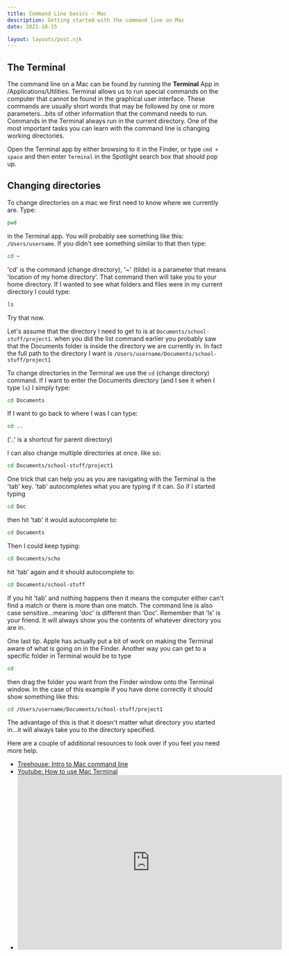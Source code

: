 ```yaml
---
title: Command Line basics - Mac
description: Getting started with the command line on Mac
date: 2021-10-15

layout: layouts/post.njk
---
```


## The Terminal

The command line on a Mac can be found by running the **Terminal** App in /Applications/Utilities. Terminal allows us to run special commands on the computer that cannot be found in the graphical user interface. These commands are usually short words that may be followed by one or more parameters...bits of other information that the command needs to run. Commands in the Terminal always run in the current directory. One of the most important tasks you can learn with the command line is changing working directories.

Open the Terminal app by either browsing to it in the Finder, or type `cmd + space` and then enter `Terminal` in the Spotlight search box that should pop up.

## Changing directories

To change directories on a mac we first need to know where we currently are. Type:

```bash
pwd
```

in the Terminal app. You will probably see something like this: `/Users/username`. If you didn't see something similar to that then type:

```bash
cd ~
```

'cd' is the command (change directory), '~' (tilde) is a parameter that means 'location of my home directory'. That command then will take you to your home directory. If I wanted to see what folders and files were in my current directory I could type:

```bash
ls
```

Try that now.

Let's assume that the directory I need to get to is at `Documents/school-stuff/project1`. when you did the list command earlier you probably saw that the Documents folder is inside the directory we are currently in. In fact the full path to the directory I want is `/Users/username/Documents/school-stuff/project1`

To change directories in the Terminal we use the `cd` (change directory) command. If I want to enter the Documents directory (and I see it when I type `ls`) I simply type:

```bash
cd Documents
```

If I want to go back to where I was I can type:

```bash
cd ..
```

('..' is a shortcut for parent directory)

I can also change multiple directories at once. like so:

```bash
cd Documents/school-stuff/project1
```

One trick that can help you as you are navigating with the Terminal is the 'tab' key. 'tab' autocompletes what you are typing if it can. So if I started typing

```bash
cd Doc
```

then hit 'tab' it would autocomplete to:

```bash
cd Documents
```

Then I could keep typing:

```bash
cd Documents/scho
```

hit 'tab' again and it should autocomplete to:

```bash
cd Documents/school-stuff
```

If you hit 'tab' and nothing happens then it means the computer either can't find a match or there is more than one match. The command line is also case sensitive...meaning 'doc' is different than 'Doc'. Remember that 'ls' is your friend. It will always show you the contents of whatever directory you are in.

One last tip. Apple has actually put a bit of work on making the Terminal aware of what is going on in the Finder. Another way you can get to a specific folder in Terminal would be to type

```bash
cd
```

then drag the folder you want from the Finder window onto the Terminal window. In the case of this example if you have done correctly it should show something like this:

```bash
cd /Users/username/Documents/school-stuff/project1
```

The advantage of this is that it doesn't matter what directory you started in...it will always take you to the directory specified.

Here are a couple of additional resources to look over if you feel you need more help.

- [Treehouse: Intro to Mac command line](http://blog.teamtreehouse.com/introduction-to-the-mac-os-x-command-line)
- [Youtube: How to use Mac Terminal](https://www.youtube.com/watch?v=I65C4ZXK4ek)
- <iframe id="kaltura_player" src="https://cdnapisec.kaltura.com/p/1157612/sp/115761200/embedIframeJs/uiconf_id/42438272/partner_id/1157612?iframeembed=true&playerId=kaltura_player&entry_id=1_6ok8pirs&flashvars[streamerType]=auto&amp;flashvars[localizationCode]=en&amp;flashvars[sideBarContainer.plugin]=true&amp;flashvars[sideBarContainer.position]=left&amp;flashvars[sideBarContainer.clickToClose]=true&amp;flashvars[chapters.plugin]=true&amp;flashvars[chapters.layout]=vertical&amp;flashvars[chapters.thumbnailRotator]=false&amp;flashvars[streamSelector.plugin]=true&amp;flashvars[EmbedPlayer.SpinnerTarget]=videoHolder&amp;flashvars[dualScreen.plugin]=true&amp;flashvars[Kaltura.addCrossoriginToIframe]=true&amp;&wid=1_1u1ps8du" width="608" height="402" allowfullscreen webkitallowfullscreen mozAllowFullScreen allow="autoplay *; fullscreen *; encrypted-media *" sandbox="allow-downloads allow-forms allow-same-origin allow-scripts allow-top-navigation allow-pointer-lock allow-popups allow-modals allow-orientation-lock allow-popups-to-escape-sandbox allow-presentation allow-top-navigation-by-user-activation" frameborder="0" title="cli_mac"></iframe>
